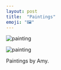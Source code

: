 ```yaml
---
layout: post
title:  "Paintings"
emoji: "🖼️"
---
```


![painting]({{site.home}}/assets/img/1-paintings.jpg)

![painting]({{site.home}}/assets/img/2-paintings.jpg)

Paintings by Amy.